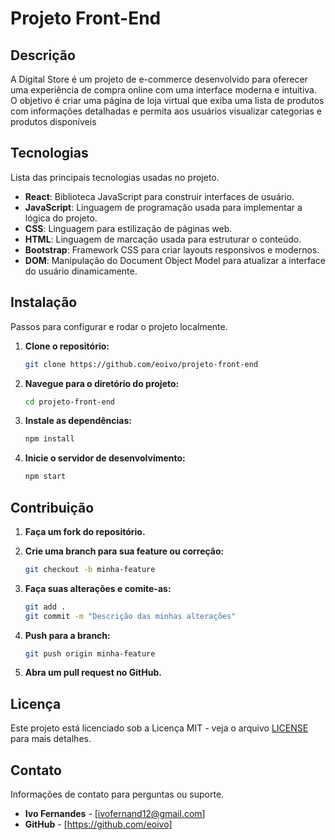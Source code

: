 # Projeto Front-End


## Descrição

A Digital Store é um projeto de e-commerce desenvolvido para oferecer uma experiência de compra online com uma interface moderna e intuitiva. O objetivo é criar uma página de loja virtual que exiba uma lista de produtos com informações detalhadas e permita aos usuários visualizar categorias e produtos disponíveis

## Tecnologias

Lista das principais tecnologias usadas no projeto.

- **React**: Biblioteca JavaScript para construir interfaces de usuário.
- **JavaScript**: Linguagem de programação usada para implementar a lógica do projeto.
- **CSS**: Linguagem para estilização de páginas web.
- **HTML**: Linguagem de marcação usada para estruturar o conteúdo.
- **Bootstrap**: Framework CSS para criar layouts responsivos e modernos.
- **DOM**: Manipulação do Document Object Model para atualizar a interface do usuário dinamicamente.


## Instalação

Passos para configurar e rodar o projeto localmente.

1. **Clone o repositório:**

   ```bash
   git clone https://github.com/eoivo/projeto-front-end
   ```

2. **Navegue para o diretório do projeto:**

   ```bash
   cd projeto-front-end
   ```

3. **Instale as dependências:**

   ```bash
   npm install
   ```

4. **Inicie o servidor de desenvolvimento:**

   ```bash
   npm start
   ```

## Contribuição

1. **Faça um fork do repositório.**

2. **Crie uma branch para sua feature ou correção:**

   ```bash
   git checkout -b minha-feature
   ```

3. **Faça suas alterações e comite-as:**

   ```bash
   git add .
   git commit -m "Descrição das minhas alterações"
   ```

4. **Push para a branch:**

   ```bash
   git push origin minha-feature
   ```

5. **Abra um pull request no GitHub.**

## Licença

Este projeto está licenciado sob a Licença MIT - veja o arquivo [LICENSE](LICENSE) para mais detalhes.

## Contato

Informações de contato para perguntas ou suporte.

- **Ivo Fernandes** - [ivofernand12@gmail.com]
- **GitHub** - [https://github.com/eoivo]
